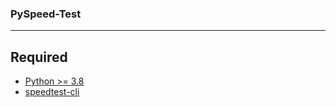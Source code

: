 ### PySpeed-Test
---
## Required
* [Python >= 3.8][link1]
* [speedtest-cli][link2]



[link1]: https://www.python.org/
[link2]: https://pypi.org/project/speedtest-cli/

